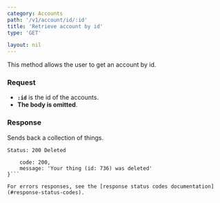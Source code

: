 ```yaml
---
category: Accounts
path: '/v1/account/id/:id'
title: 'Retrieve account by id'
type: 'GET'

layout: nil
---
```


This method allows the user to get an account by id.

### Request

* **`:id`** is the id of the accounts.
* **The body is omitted**.

### Response

Sends back a collection of things.

```Status: 200 Deleted```
```{
    code: 200,
    message: 'Your thing (id: 736) was deleted'
}```

For errors responses, see the [response status codes documentation](#response-status-codes).